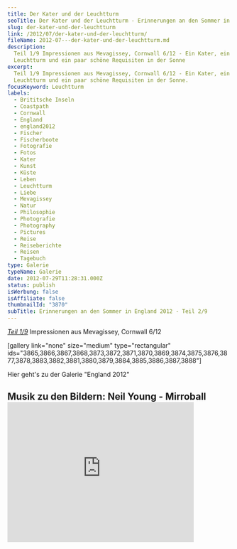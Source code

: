 ```yaml
---
title: Der Kater und der Leuchtturm
seoTitle: Der Kater und der Leuchtturm - Erinnerungen an den Sommer in England
slug: der-kater-und-der-leuchtturm
link: /2012/07/der-kater-und-der-leuchtturm/
fileName: 2012-07---der-kater-und-der-leuchtturm.md
description:
  Teil 1/9 Impressionen aus Mevagissey, Cornwall 6/12 - Ein Kater, ein
  Leuchtturm und ein paar schöne Requisiten in der Sonne
excerpt:
  Teil 1/9 Impressionen aus Mevagissey, Cornwall 6/12 - Ein Kater, ein
  Leuchtturm und ein paar schöne Requisiten in der Sonne.
focusKeyword: Leuchtturm
labels:
  - Brititsche Inseln
  - Coastpath
  - Cornwall
  - England
  - england2012
  - Fischer
  - Fischerboote
  - Fotografie
  - Fotos
  - Kater
  - Kunst
  - Küste
  - Leben
  - Leuchtturm
  - Liebe
  - Mevagissey
  - Natur
  - Philosophie
  - Photografie
  - Photography
  - Pictures
  - Reise
  - Reiseberichte
  - Reisen
  - Tagebuch
type: Galerie
typeName: Galerie
date: 2012-07-29T11:28:31.000Z
status: publish
isWerbung: false
isAffiliate: false
thumbnailId: "3870"
subTitle: Erinnerungen an den Sommer in England 2012 - Teil 2/9
---
```


<em> [Teil 1/9](http://wp.me/p533wO-Ry) </em> Impressionen aus Mevagissey,
Cornwall 6/12

[gallery link="none" size="medium" type="rectangular"
ids="3865,3866,3867,3868,3873,3872,3871,3870,3869,3874,3875,3876,3877,3878,3883,3882,3881,3880,3879,3884,3885,3886,3887,3888"]

Hier geht's zu [](/2012/07/glastonbury/) der Galerie "England 2012"

## Musik zu den Bildern: Neil Young - Mirroball<iframe src="https://www.youtube.com/embed/i07fRWZrrEY" width="420" height="315" frameborder="0" allowfullscreen="allowfullscreen"></iframe>
